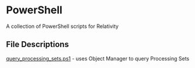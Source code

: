 # PowerShell
A collection of PowerShell scripts for Relativity

## File Descriptions
[query_processing_sets.ps1](query_processing_sets.ps1) - uses Object Manager to query Processing Sets
